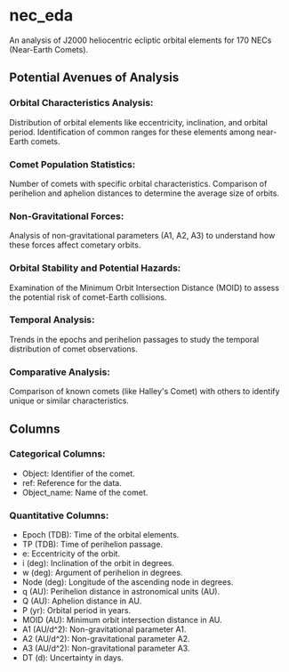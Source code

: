 # nec_eda

An analysis of J2000 heliocentric ecliptic orbital elements for 170 NECs (Near-Earth Comets).

## Potential Avenues of Analysis

### Orbital Characteristics Analysis:

Distribution of orbital elements like eccentricity, inclination, and orbital period.
Identification of common ranges for these elements among near-Earth comets.

### Comet Population Statistics:

Number of comets with specific orbital characteristics.
Comparison of perihelion and aphelion distances to determine the average size of orbits.

### Non-Gravitational Forces:

Analysis of non-gravitational parameters (A1, A2, A3) to understand how these forces affect cometary orbits.

### Orbital Stability and Potential Hazards:

Examination of the Minimum Orbit Intersection Distance (MOID) to assess the potential risk of comet-Earth collisions.

### Temporal Analysis:

Trends in the epochs and perihelion passages to study the temporal distribution of comet observations.

### Comparative Analysis:

Comparison of known comets (like Halley's Comet) with others to identify unique or similar characteristics.

## Columns

### Categorical Columns:

- Object: Identifier of the comet.
- ref: Reference for the data.
- Object_name: Name of the comet.

### Quantitative Columns:

- Epoch (TDB): Time of the orbital elements.
- TP (TDB): Time of perihelion passage.
- e: Eccentricity of the orbit.
- i (deg): Inclination of the orbit in degrees.
- w (deg): Argument of perihelion in degrees.
- Node (deg): Longitude of the ascending node in degrees.
- q (AU): Perihelion distance in astronomical units (AU).
- Q (AU): Aphelion distance in AU.
- P (yr): Orbital period in years.
- MOID (AU): Minimum orbit intersection distance in AU.
- A1 (AU/d^2): Non-gravitational parameter A1.
- A2 (AU/d^2): Non-gravitational parameter A2.
- A3 (AU/d^2): Non-gravitational parameter A3.
- DT (d): Uncertainty in days.
